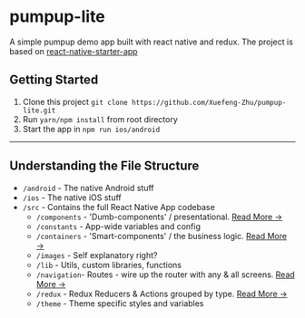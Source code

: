# pumpup-lite

A simple pumpup demo app built with react native and redux. The project is based on [react-native-starter-app](https://github.com/mcnamee/react-native-starter-app)

## Getting Started

1. Clone this project `git clone https://github.com/Xuefeng-Zhu/pumpup-lite.git`
1. Run `yarn/npm install` from root directory
1. Start the app in `npm run ios/android`

---

## Understanding the File Structure

- `/android` - The native Android stuff
- `/ios` - The native iOS stuff
- `/src` - Contains the full React Native App codebase
  - `/components` - 'Dumb-components' / presentational. [Read More &rarr;](/src/components/README.md)
  - `/constants` - App-wide variables and config
  - `/containers` - 'Smart-components' / the business logic. [Read More &rarr;](/src/containers/README.md)
  - `/images` - Self explanatory right?
  - `/lib` - Utils, custom libraries, functions
  - `/navigation`- Routes - wire up the router with any & all screens. [Read More &rarr;](/src/navigation/README.md)
  - `/redux` - Redux Reducers & Actions grouped by type. [Read More &rarr;](/src/redux/README.md)
  - `/theme` - Theme specific styles and variables
